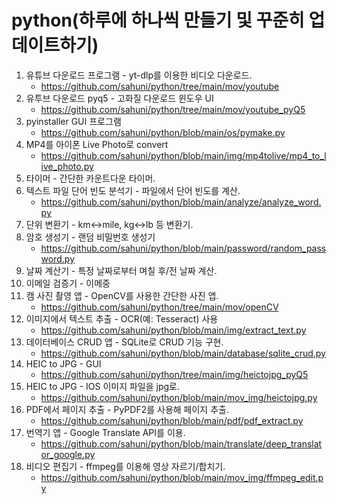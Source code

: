 # python(하루에 하나씩 만들기 및 꾸준히 업데이트하기)

1. 유튜브 다운로드 프로그램 - yt-dlp를 이용한 비디오 다운로드. 
   - https://github.com/sahuni/python/tree/main/mov/youtube
2. 유투브 다운로드 pyq5 - 고화질 다운로드 윈도우 UI
   - https://github.com/sahuni/python/tree/main/mov/youtube_pyQ5
3. pyinstaller GUI 프로그램
   - https://github.com/sahuni/python/blob/main/os/pymake.py
4. MP4를 아이폰 Live Photo로 convert
   - https://github.com/sahuni/python/blob/main/img/mp4tolive/mp4_to_live_photo.py
5. 타이머 - 간단한 카운트다운 타이머.
6. 텍스트 파일 단어 빈도 분석기 - 파일에서 단어 빈도를 계산. 
   - https://github.com/sahuni/python/blob/main/analyze/analyze_word.py
7. 단위 변환기 - km↔mile, kg↔lb 등 변환기.
8. 암호 생성기 - 랜덤 비밀번호 생성기 
   - https://github.com/sahuni/python/blob/main/password/random_password.py
9. 날짜 계산기 - 특정 날짜로부터 며칠 후/전 날짜 계산.
10. 이메일 검증기 - 이메중   
30. 캠 사진 촬영 앱 - OpenCV를 사용한 간단한 사진 앱.
    - https://github.com/sahuni/python/tree/main/mov/openCV
31. 이미지에서 텍스트 추출 - OCR(예: Tesseract) 사용
    - https://github.com/sahuni/python/blob/main/img/extract_text.py
34. 데이터베이스 CRUD 앱 - SQLite로 CRUD 기능 구현.
    - https://github.com/sahuni/python/blob/main/database/sqlite_crud.py
35. HEIC to JPG - GUI
    - https://github.com/sahuni/python/tree/main/img/heictojpg_pyQ5
36. HEIC to JPG - IOS 이미지 파일을 jpg로.
    - https://github.com/sahuni/python/blob/main/mov_img/heictojpg.py
37. PDF에서 페이지 추출 - PyPDF2를 사용해 페이지 추출.
    - https://github.com/sahuni/python/blob/main/pdf/pdf_extract.py
38. 번역기 앱 - Google Translate API를 이용. 
    - https://github.com/sahuni/python/blob/main/translate/deep_translator_google.py
39. 비디오 편집기 - ffmpeg를 이용해 영상 자르기/합치기. 
    - https://github.com/sahuni/python/blob/main/mov_img/ffmpeg_edit.py
